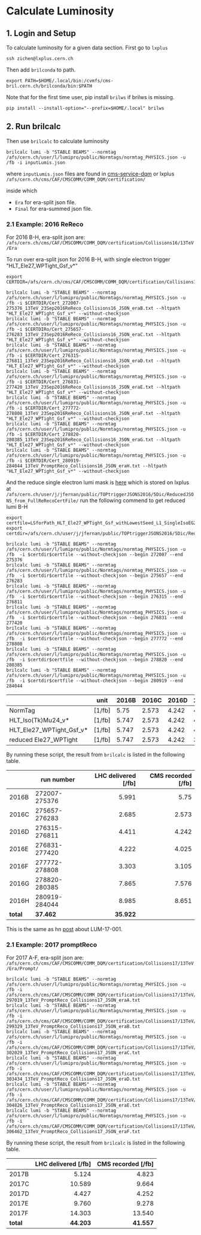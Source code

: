 # Calculate Luminosity

## 1. Login and Setup
To calculate luminosity for a given data section. First go to `lxplus`
```shell
ssh zichen@lxplus.cern.ch
```

Then add `brilconda` to path.
```shell
export PATH=$HOME/.local/bin:/cvmfs/cms-bril.cern.ch/brilconda/bin:$PATH
```

Note that for the first time user, pip install `brilws` if brilws is missing.
```shell
pip install --install-option="--prefix=$HOME/.local" brilws
```

## 2. Run brilcalc
Then use `brilcalc` to calculate luminosity

```shell
brilcalc lumi -b "STABLE BEAMS" --normtag /afs/cern.ch/user/l/lumipro/public/Normtags/normtag_PHYSICS.json -u /fb -i inputLumis.json 
```
where `inputLumis.json` files are found in [cms-service-dqm](https://cms-service-dqm.web.cern.ch/cms-service-dqm/CAF/certification/) or lxplus `/afs/cern.ch/cms/CAF/CMSCOMM/COMM_DQM/certification/`

inside which 
* `Era` for era-split json file.
* `Final` for era-summed json file.

### 2.1 Example: 2016 ReReco
For 2016 B-H, era-split json are: `/afs/cern.ch/cms/CAF/CMSCOMM/COMM_DQM/certification/Collisions16/13TeV/Era`

To run over era-split json for 2016 B-H, with single electron trigger "HLT_Ele27_WPTight_Gsf_v*"
```shell
export CERTDIR=/afs/cern.ch/cms/CAF/CMSCOMM/COMM_DQM/certification/Collisions16/13TeV/Era/ReReco/

brilcalc lumi -b "STABLE BEAMS" --normtag /afs/cern.ch/user/l/lumipro/public/Normtags/normtag_PHYSICS.json -u /fb -i $CERTDIR/Cert_272007-275376_13TeV_23Sep2016ReReco_Collisions16_JSON_eraB.txt --hltpath "HLT_Ele27_WPTight_Gsf_v*" --without-checkjson 
brilcalc lumi -b "STABLE BEAMS" --normtag /afs/cern.ch/user/l/lumipro/public/Normtags/normtag_PHYSICS.json -u /fb -i $CERTDIRo/Cert_275657-276283_13TeV_23Sep2016ReReco_Collisions16_JSON_eraC.txt --hltpath "HLT_Ele27_WPTight_Gsf_v*" --without-checkjson 
brilcalc lumi -b "STABLE BEAMS" --normtag /afs/cern.ch/user/l/lumipro/public/Normtags/normtag_PHYSICS.json -u /fb -i $CERTDIR/Cert_276315-276811_13TeV_23Sep2016ReReco_Collisions16_JSON_eraD.txt --hltpath "HLT_Ele27_WPTight_Gsf_v*" --without-checkjson 
brilcalc lumi -b "STABLE BEAMS" --normtag /afs/cern.ch/user/l/lumipro/public/Normtags/normtag_PHYSICS.json -u /fb -i $CERTDIR/Cert_276831-277420_13TeV_23Sep2016ReReco_Collisions16_JSON_eraE.txt --hltpath "HLT_Ele27_WPTight_Gsf_v*" --without-checkjson 
brilcalc lumi -b "STABLE BEAMS" --normtag /afs/cern.ch/user/l/lumipro/public/Normtags/normtag_PHYSICS.json -u /fb -i $CERTDIR/Cert_277772-278808_13TeV_23Sep2016ReReco_Collisions16_JSON_eraF.txt --hltpath "HLT_Ele27_WPTight_Gsf_v*" --without-checkjson 
brilcalc lumi -b "STABLE BEAMS" --normtag /afs/cern.ch/user/l/lumipro/public/Normtags/normtag_PHYSICS.json -u /fb -i $CERTDIR/Cert_278820-280385_13TeV_23Sep2016ReReco_Collisions16_JSON_eraG.txt --hltpath "HLT_Ele27_WPTight_Gsf_v*" --without-checkjson 
brilcalc lumi -b "STABLE BEAMS" --normtag /afs/cern.ch/user/l/lumipro/public/Normtags/normtag_PHYSICS.json -u /fb -i $CERTDIR/Cert_280919-284044_13TeV_PromptReco_Collisions16_JSON_eraH.txt --hltpath "HLT_Ele27_WPTight_Gsf_v*" --without-checkjson 
```

And the reduce single electron lumi mask is [here](https://twiki.cern.ch/twiki/bin/viewauth/CMS/TopTrigger#Summary_for_2016_Run2016B_H_25_n)
which is stored on lxplus at `/afs/cern.ch/user/j/jfernan/public/TOPtriggerJSONS2016/5Dic/ReducedJSONS_from_FullReRecoCertFile/`
run the following commend to get reduced lumi B-H

```
export certfile=LSforPath_HLT_Ele27_WPTight_Gsf_withLowestSeed_L1_SingleIsoEG26_OR_L1_SingleIsoEG28.json
export certdir=/afs/cern.ch/user/j/jfernan/public/TOPtriggerJSONS2016/5Dic/ReducedJSONS_from_FullReRecoCertFile/

brilcalc lumi -b "STABLE BEAMS" --normtag /afs/cern.ch/user/l/lumipro/public/Normtags/normtag_PHYSICS.json -u /fb  -i $certdir$certfile --without-checkjson --begin 272007 --end 275376
brilcalc lumi -b "STABLE BEAMS" --normtag /afs/cern.ch/user/l/lumipro/public/Normtags/normtag_PHYSICS.json -u /fb  -i $certdir$certfile --without-checkjson --begin 275657 --end 276283
brilcalc lumi -b "STABLE BEAMS" --normtag /afs/cern.ch/user/l/lumipro/public/Normtags/normtag_PHYSICS.json -u /fb  -i $certdir$certfile --without-checkjson --begin 276315 --end 276811
brilcalc lumi -b "STABLE BEAMS" --normtag /afs/cern.ch/user/l/lumipro/public/Normtags/normtag_PHYSICS.json -u /fb  -i $certdir$certfile --without-checkjson --begin 276831 --end 277420
brilcalc lumi -b "STABLE BEAMS" --normtag /afs/cern.ch/user/l/lumipro/public/Normtags/normtag_PHYSICS.json -u /fb  -i $certdir$certfile --without-checkjson --begin 277772 --end 278808
brilcalc lumi -b "STABLE BEAMS" --normtag /afs/cern.ch/user/l/lumipro/public/Normtags/normtag_PHYSICS.json -u /fb  -i $certdir$certfile --without-checkjson --begin 278820 --end 280385
brilcalc lumi -b "STABLE BEAMS" --normtag /afs/cern.ch/user/l/lumipro/public/Normtags/normtag_PHYSICS.json -u /fb  -i $certdir$certfile --without-checkjson --begin 280919 --end 284044

```

|                          | unit | 2016B | 2016C | 2016D | 2016E | 2016F | 2016G | 2016H | Total      |
|--------------------------|------|-------|-------|-------|-------|-------|-------|-------|------------|
| NormTag                  |[1/fb]| 5.75  | 2.573 | 4.242 | 4.025 | 3.105 | 7.576 | 8.651 | **35.922** |
| HLT_Iso(Tk)Mu24_v*       |[1/fb]| 5.747 | 2.573 | 4.242 | 4.025 | 3.105 | 7.576 | 8.651 | **35.919** |
| HLT_Ele27_WPTight_Gsf_v* |[1/fb]| 5.747 | 2.573 | 4.242 | 4.025 | 3.105 | 7.576 | 8.651 | **35.919** |
| reduced Ele27_WPTight    |[1/fb]| 5.747 | 2.573 | 4.242 | 3.633 | 2.905 | 6.156 | 6.094 | **31.351** |

By running these script, the result from `brilcalc` is listed in the following table.

|       |  run number   | LHC delivered [/fb] | CMS recorded [/fb] |
|-------|---------------|--------------------:|-------------------:|
| 2016B | 272007-275376 |               5.991 |               5.75 |
| 2016C | 275657-276283 |               2.685 |              2.573 |
| 2016D | 276315-276811 |               4.411 |              4.242 |
| 2016E | 276831-277420 |               4.222 |              4.025 |
| 2016F | 277772-278808 |               3.303 |              3.105 |
| 2016G | 278820-280385 |               7.865 |              7.576 |
| 2016H | 280919-284044 |               8.985 |              8.651 |
| **total** |      **37.462** |         **35.922** |



This is the same as hn [post](https://hypernews.cern.ch/HyperNews/CMS/get/luminosity/688.html) about LUM-17-001.

### 2.1 Example: 2017 promptReco
For 2017 A-F, era-split json are: `/afs/cern.ch/cms/CAF/CMSCOMM/COMM_DQM/certification/Collisions17/13TeV/Era/Prompt/`

```shell
brilcalc lumi -b "STABLE BEAMS" --normtag /afs/cern.ch/user/l/lumipro/public/Normtags/normtag_PHYSICS.json -u /fb -i /afs/cern.ch/cms/CAF/CMSCOMM/COMM_DQM/certification/Collisions17/13TeV/Era/Prompt/Cert_294927-297019_13TeV_PromptReco_Collisions17_JSON_eraA.txt
brilcalc lumi -b "STABLE BEAMS" --normtag /afs/cern.ch/user/l/lumipro/public/Normtags/normtag_PHYSICS.json -u /fb -i /afs/cern.ch/cms/CAF/CMSCOMM/COMM_DQM/certification/Collisions17/13TeV/Era/Prompt/Cert_297020-299329_13TeV_PromptReco_Collisions17_JSON_eraB.txt
brilcalc lumi -b "STABLE BEAMS" --normtag /afs/cern.ch/user/l/lumipro/public/Normtags/normtag_PHYSICS.json -u /fb -i /afs/cern.ch/cms/CAF/CMSCOMM/COMM_DQM/certification/Collisions17/13TeV/Era/Prompt/Cert_299337-302029_13TeV_PromptReco_Collisions17_JSON_eraC.txt
brilcalc lumi -b "STABLE BEAMS" --normtag /afs/cern.ch/user/l/lumipro/public/Normtags/normtag_PHYSICS.json -u /fb -i /afs/cern.ch/cms/CAF/CMSCOMM/COMM_DQM/certification/Collisions17/13TeV/Era/Prompt/Cert_302030-303434_13TeV_PromptReco_Collisions17_JSON_eraD.txt
brilcalc lumi -b "STABLE BEAMS" --normtag /afs/cern.ch/user/l/lumipro/public/Normtags/normtag_PHYSICS.json -u /fb -i /afs/cern.ch/cms/CAF/CMSCOMM/COMM_DQM/certification/Collisions17/13TeV/Era/Prompt/Cert_303435-304826_13TeV_PromptReco_Collisions17_JSON_eraE.txt
brilcalc lumi -b "STABLE BEAMS" --normtag /afs/cern.ch/user/l/lumipro/public/Normtags/normtag_PHYSICS.json -u /fb -i /afs/cern.ch/cms/CAF/CMSCOMM/COMM_DQM/certification/Collisions17/13TeV/Era/Prompt/Cert_304911-306462_13TeV_PromptReco_Collisions17_JSON_eraF.txt
```

By running these script, the result from `brilcalc` is listed in the following table.


|       | LHC delivered [/fb] | CMS recorded [/fb] |
|-------|--------------------:|-------------------:|
| 2017B |               5.124 |              4.823 |
| 2017C |              10.589 |              9.664 |
| 2017D |               4.427 |              4.252 |
| 2017E |               9.760 |              9.278 |
| 2017F |              14.303 |             13.540 |
| **total** |      **44.203** |         **41.557** |
